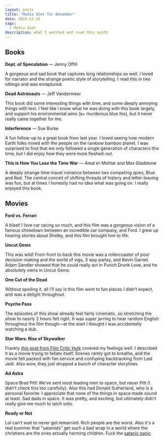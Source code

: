 ```yaml
---
layout: posts
title: "Media diet for December"
date: 2019-12-31
tags:
  - Media diet
description: what I watched and read this month
---
```


## Books

**Dept. of Speculation** — Jenny Offill

A gorgeous and sad book that captures long relationships so well. I loved for narrator and the strange poetic style of storytelling. I read this in two sittings and was enraptured.

**Dead Astronauts** — Jeff Vandermeer

This book did some interesting things with time, and some deeply annoying things with text. I feel like I know what he was doing with this book largely, and support his environmental aims (a+ murderous blue fox), but it never really came together for me.

**Interference** — Sue Burke

A fun follow-up to a great book from last year. I loved seeing how modern Earth folks mixed with the people on the rainbow bamboo planet. I was surprised to find that we only followed a single generation of characters this time, but I did enjoy how they were more fleshed-out.

**This is How You Lose the Time War** — Amal el-Mohtar and Max Gladstone

A deeply strange time-travel romance between two competing spies, Blue and Red. The central conceit of shifting threads of history and letter-leaving was fun, but at times I honestly had no idea what was going on. I really enjoyed this book.

## Movies

**Ford vs. Ferrari**

A blast! I love car racing so much, and this film was a gorgeous vision of a famous showdown between an incredible car company, and Ford. I grew up hearing stories about Shelby, and this film brought him to life.

**Uncut Gems**

This was wild! From front to back this movie was a rollercoaster of poor decision-making and the world of vigs, 3 way parlay, and Kevin Garnet. Adam Sandler showed that he could really act in Punch Drunk Love, and he absolutely owns in Uncut Gems.

**One Cut of the Dead**

Without spoiling it, all I’ll say is this film went to fun places I didn’t expect, and was a delight throughout.

**Psycho Pass**

The episodes of this show already feel fairly cinematic, so stretching the show to nearly 2 hours felt right. It was super jarring to hear random English throughout the film though—at the start I thought I was accidentally watching a dub.

**Star Wars: Rise of Skywalker**

Frankly [this post from Film Critic Hulk](https://www.patreon.com/posts/emperor-only-has-32504876) covered my feelings well. I described it as a movie trying to fellate itself. Scenes rarely got to breathe, and the movie felt packed with fan service and confusing backtracking from Last Jedi. Also wow, they just dropped a bunch of character storylines.

**Ad Astra**

Space Brad Pitt! We’ve sent most leading men to space, but never Pitt (I didn’t check this too carefully). Also this had Donald Sutherland, who is a personal favorite. I appreciate that none of the things in space made sound at least. Sad dads in space. It was pretty, and exciting, but ultimately didn’t really give me much to latch onto.

**Ready or Not**

Lol can't wait to never get remarried. Rich people are the worst. Also it's a real bummer that "satanists" get such a bad wrap in a world where the christians are the ones actually harming children. Fuck the [satanic panic](https://overcast.fm/+VX6lxzezs)
